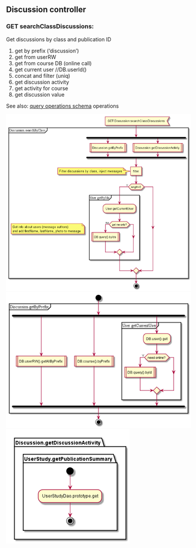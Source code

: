 ## Discussion controller

### GET searchClassDiscussions:  
Get discussions by class and publication ID

1.  get by prefix (‘discussion’)  
  1.  get from userRW  
  1.  get from course DB (online call)  
  1. get current user  //DB.userId()  
  1. concat and filter (uniq)  
1. get discussion activity  
  1. get activity for course  
  1. get discussion value  


See also: 
[query operations schema](../dao/common/byIds.png) operations

![searchClassDiscussions](discussion/Discussion_GET_searchClassDiscussions.png)
![Discussion.getByPrefix](discussion/Discussion.getByPrefix.png)
![Discussion.getDiscussionActivity](discussion/Discussion.getDiscussionActivity.png)
